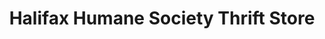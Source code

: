 ---
title: "Halifax Humane Society Thrift Store"
url: /ormond-beach/halifax-humane-society-thrift-store/
shop: Gebrauchtwaren
---